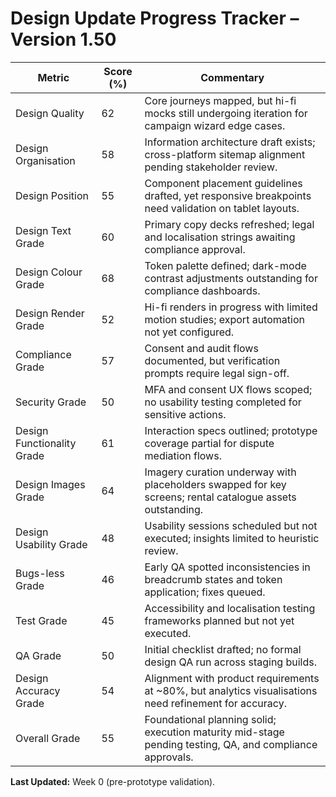 # Design Update Progress Tracker – Version 1.50

| Metric | Score (%) | Commentary |
| --- | --- | --- |
| Design Quality | 62 | Core journeys mapped, but hi-fi mocks still undergoing iteration for campaign wizard edge cases. |
| Design Organisation | 58 | Information architecture draft exists; cross-platform sitemap alignment pending stakeholder review. |
| Design Position | 55 | Component placement guidelines drafted, yet responsive breakpoints need validation on tablet layouts. |
| Design Text Grade | 60 | Primary copy decks refreshed; legal and localisation strings awaiting compliance approval. |
| Design Colour Grade | 68 | Token palette defined; dark-mode contrast adjustments outstanding for compliance dashboards. |
| Design Render Grade | 52 | Hi-fi renders in progress with limited motion studies; export automation not yet configured. |
| Compliance Grade | 57 | Consent and audit flows documented, but verification prompts require legal sign-off. |
| Security Grade | 50 | MFA and consent UX flows scoped; no usability testing completed for sensitive actions. |
| Design Functionality Grade | 61 | Interaction specs outlined; prototype coverage partial for dispute mediation flows. |
| Design Images Grade | 64 | Imagery curation underway with placeholders swapped for key screens; rental catalogue assets outstanding. |
| Design Usability Grade | 48 | Usability sessions scheduled but not executed; insights limited to heuristic review. |
| Bugs-less Grade | 46 | Early QA spotted inconsistencies in breadcrumb states and token application; fixes queued. |
| Test Grade | 45 | Accessibility and localisation testing frameworks planned but not yet executed. |
| QA Grade | 50 | Initial checklist drafted; no formal design QA run across staging builds. |
| Design Accuracy Grade | 54 | Alignment with product requirements at ~80%, but analytics visualisations need refinement for accuracy. |
| Overall Grade | 55 | Foundational planning solid; execution maturity mid-stage pending testing, QA, and compliance approvals. |

**Last Updated:** Week 0 (pre-prototype validation).
